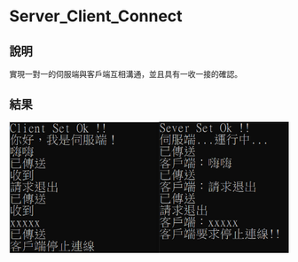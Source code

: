 # Server_Client_Connect

## 說明
實現一對一的伺服端與客戶端互相溝通，並且具有一收一接的確認。

## 結果
![image](https://github.com/Microfish31/Server_Client_Connect/blob/main/comunication.PNG) 

